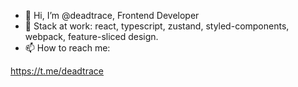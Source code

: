 - 👋 Hi, I’m @deadtrace, Frontend Developer 
- 🔧 Stack at work: react, typescript, zustand, styled-components, webpack, feature-sliced design.
- 📫 How to reach me: 

https://t.me/deadtrace

<!---
deadtrace/deadtrace is a ✨ special ✨ repository because its `README.md` (this file) appears on your GitHub profile.
You can click the Preview link to take a look at your changes.
--->
